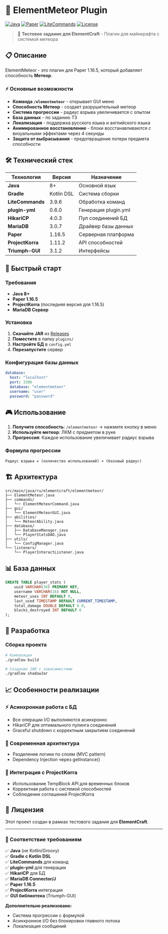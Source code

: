 # 🌟 ElementMeteor Plugin

[![Java](https://img.shields.io/badge/Java-8+-orange.svg)](https://java.com)
[![Paper](https://img.shields.io/badge/Paper-1.16.5-blue.svg)](https://papermc.io)
[![LiteCommands](https://img.shields.io/badge/LiteCommands-3.9.6-green.svg)](https://github.com/Rollczi/LiteCommands)
[![License](https://img.shields.io/badge/License-MIT-yellow.svg)](LICENSE)

> 🎯 **Тестовое задание для ElementCraft** - Плагин для майнкрафта с системой метеора

## 📋 Описание

ElementMeteor - это плагин для Paper 1.16.5, который добавляет способность **Метеор**.

### ⚡ Основные возможности

- **Команда `/elementmeteor`** - открывает GUI меню
- **Способность Метеор** - создает разрушительный метеор
- **Система прогрессии** - радиус взрыва увеличивается с опытом
- **База данных** - по заданию ТЗ
- **Локализация** - поддержка русского языка и английского языка
- **Анимированное восстановление** - блоки восстанавливаются с визуальными эффектами через 4 секунды
- **Защита от выбрасывания** - предотвращение потери предмета способности

## 🛠 Технический стек

| Технология | Версия | Назначение |
|------------|--------|------------|
| **Java** | 8+ | Основной язык |
| **Gradle** | Kotlin DSL | Система сборки |
| **LiteCommands** | 3.9.6 | Обработка команд |
| **plugin-yml** | 0.6.0 | Генерация plugin.yml |
| **HikariCP** | 4.0.3 | Пул соединений БД |
| **MariaDB** | 3.0.7 | Драйвер базы данных |
| **Paper** | 1.16.5 | Серверная платформа |
| **ProjectKorra** | 1.11.2 | API способностей |
| **Triumph-GUI** | 3.1.2 | Интерфейсы |

## 🚀 Быстрый старт

### Требования
- **Java 8+**
- **Paper 1.16.5**
- **ProjectKorra** (последняя версия для 1.16.5)
- **MariaDB Сервер**

### Установка

1. **Скачайте JAR** из [Releases](../../releases)
2. **Поместите** в папку `plugins/`
3. **Настройте БД** в `config.yml`
4. **Перезапустите** сервер

### Конфигурация базы данных

```yaml
database:
  host: "localhost"
  port: 3306
  database: "elementmeteor"
  username: "user"
  password: "password"
```

## 🎮 Использование

1. **Получите способность**: `/elementmeteor` → нажмите кнопку в меню
2. **Используйте метеор**: ЛКМ с предметом в руке
3. **Прогрессия**: Каждое использование увеличивает радиус взрыва

### Формула прогрессии
```
Радиус взрыва = (количество использований) × (базовый радиус)
```

## 🏗 Архитектура

```
src/main/java/ru/elementcraft/elementmeteor/
├── ElementMeteor.java         
├── commands/
│   └── ElementMeteorCommand.java    
├── gui/
│   └── ElementMeteorGUI.java      
├── abilities/
│   └── MeteorAbility.java         
├── database/
│   ├── DatabaseManager.java      
│   └── PlayerStatsDAO.java       
├── utils/
│   └── ConfigManager.java          
└── listeners/
    └── PlayerInteractListener.java 
```

## 📊 База данных

```sql
CREATE TABLE player_stats (
    uuid VARCHAR(36) PRIMARY KEY,
    username VARCHAR(16) NOT NULL,
    meteor_uses INT DEFAULT 0,
    last_used TIMESTAMP DEFAULT CURRENT_TIMESTAMP,
    total_damage DOUBLE DEFAULT 0.0,
    blocks_destroyed INT DEFAULT 0
);
```

## 🔧 Разработка

### Сборка проекта

```bash
# Компиляция
./gradlew build

# Создание JAR с зависимостями
./gradlew shadowJar
```


## 📈 Особенности реализации

### ⚡ Асинхронная работа с БД
- Все операции I/O выполняются асинхронно
- HikariCP для оптимального пулинга соединений
- Graceful shutdown с корректным закрытием соединений

### 🎨 Современная архитектура
- Разделение логики по слоям (MVC pattern)
- Dependency Injection через getInstance()

### 🔄 Интеграция с ProjectKorra
- Использование TempBlock API для временных блоков
- Корректная работа с системой способностей
- Соблюдение соглашений ProjectKorra

## 📝 Лицензия

Этот проект создан в рамках тестового задания для **ElementCraft**.

---

### 🎯 Соответствие требованиям

✅ **Java** (не Kotlin/Groovy)  
✅ **Gradle с Kotlin DSL**  
✅ **LiteCommands** для команд  
✅ **plugin-yml** для генерации  
✅ **HikariCP** для БД  
✅ **MariaDB Connector/J**  
✅ **Paper 1.16.5**  
✅ **ProjectKorra** интеграция  
✅ **GUI библиотека** (Triumph-GUI)  

**Дополнительно реализовано:**
- Система прогрессии с формулой
- Асинхронное I/O без блокировки главного потока
- Локализация сообщений
